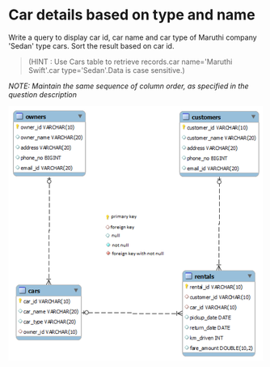 # Car details based on type and name

Write a query to display car id, car name and car type of Maruthi company 'Sedan' type cars.  Sort the result based on car id.

> (HINT : Use Cars table to retrieve records.car name='Maruthi Swift'.car type='Sedan'.Data is case sensitive.)

*NOTE: Maintain the same sequence of column order, as specified in the question description*

![database diagram](../../../database_2.png)